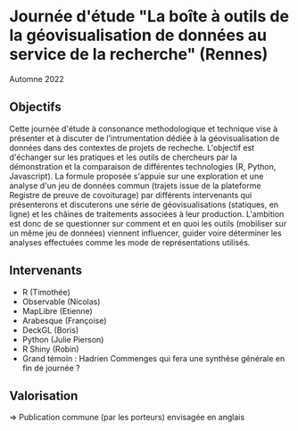 # Journée d'étude "La boîte à outils de la géovisualisation de données au service de la recherche" (Rennes)

Automne 2022

## Objectifs

Cette journée d'étude à consonance methodologique et technique vise à présenter et à discuter de l'intrumentation dédiée à la géovisualisation de données dans des contextes de projets de recheche. L'objectif est d'échanger sur les pratiques et les outils de chercheurs par la démonstration et la comparaison de différentes technologies (R, Python, Javascript). La formule proposée s'appuie sur une exploration et une analyse d'un jeu de données commun (trajets issue de la plateforme Registre de preuve de covoiturage) par différents intervenants qui présenterons et discuterons une série de géovisualisations (statiques, en ligne) et les châines de traitements associées à leur production.  L'ambition est donc de se questionner sur comment et en quoi les outils (mobiliser sur un même jeu de données) viennent influencer, guider voire déterminer les analyses effectuées comme les mode de représentations utilisés.


## Intervenants

* R (Timothée)
* Observable (Nicolas)
* MapLibre (Etienne)
* Arabesque (Françoise)
* DeckGL (Boris)
* Python (Julie Pierson)
* R Shiny (Robin)
* Grand témoin : Hadrien Commenges qui fera une synthèse générale en fin de journée ?


## Valorisation 

=> Publication commune (par les porteurs) envisagée en anglais

